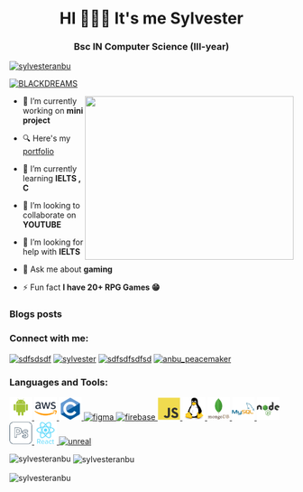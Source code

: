 <h1 align="center">HI 🙋🏼‍♂️ It's me Sylvester</h1>
<h3 align="center">Bsc IN Computer Science (III-year)</h3>

<p align="left"> <a href="https://github.com/ryo-ma/github-profile-trophy"><img src="https://github-profile-trophy.vercel.app/?username=sylvesteranbu" alt="sylvesteranbu" /></a> </p>
<p align="left"> <a href="https://www.youtube.com/@blackdreams6658" target="blank"><img src="https://img.shields.io/twitter/follow/BLACKDREAMS?logo=twitter&style=for-the-badge" alt="BLACKDREAMS" /></a> </p>
<img align="right" width="370" height="290" src="https://i.pinimg.com/originals/47/f0/34/47f0342cec72b800463bf003eac1257e.gif">

- 🔭 I’m currently working on **mini project**
- 🔍 Here's my [portfolio](https://github.com/Sylvesteranbu)
- 🌱 I’m currently learning **IELTS , C**

- 👯 I’m looking to collaborate on **YOUTUBE**

- 🤝 I’m looking for help with **IELTS**

- 💬 Ask me about **gaming**

- ⚡ Fun fact **I have 20+ RPG Games 😁**

### Blogs posts
<!-- BLOG-POST-LIST:START -->
<!-- BLOG-POST-LIST:END -->

<h3 align="left">Connect with me:</h3>
<p align="left">
<a href="https://x.com/SylvesterAnbu" target="blank"><img align="center" src="https://raw.githubusercontent.com/rahuldkjain/github-profile-readme-generator/master/src/images/icons/Social/twitter.svg" alt="sdfsdsdf" height="30" width="40" /></a>
<a href="https://www.linkedin.com/in/sylvester-j-880049285/" target="blank"><img align="center" src="https://raw.githubusercontent.com/rahuldkjain/github-profile-readme-generator/master/src/images/icons/Social/linked-in-alt.svg" alt="sylvester" height="30" width="40" /></a>
<a href="https://fb.com/BLK ANBU YT" target="blank"><img align="center" src="https://raw.githubusercontent.com/rahuldkjain/github-profile-readme-generator/master/src/images/icons/Social/facebook.svg" alt="sdfsdfsdfsd" height="30" width="40" /></a>
<a href="https://www.instagram.com/anbu_peacemaker/?next=%2Faccounts%2Fpassword%2Freset%2F" target="blank"><img align="center" src="https://raw.githubusercontent.com/rahuldkjain/github-profile-readme-generator/master/src/images/icons/Social/instagram.svg" alt="anbu_peacemaker" height="30" width="40" /></a>
</p>

<h3 align="left">Languages and Tools:</h3>
<p align="left"> <a href="https://developer.android.com" target="_blank" rel="noreferrer"> <img src="https://raw.githubusercontent.com/devicons/devicon/master/icons/android/android-original-wordmark.svg" alt="android" width="40" height="40"/> </a> <a href="https://aws.amazon.com" target="_blank" rel="noreferrer"> <img src="https://raw.githubusercontent.com/devicons/devicon/master/icons/amazonwebservices/amazonwebservices-original-wordmark.svg" alt="aws" width="40" height="40"/> </a> <a href="https://www.cprogramming.com/" target="_blank" rel="noreferrer"> <img src="https://raw.githubusercontent.com/devicons/devicon/master/icons/c/c-original.svg" alt="c" width="40" height="40"/> </a> <a href="https://www.figma.com/" target="_blank" rel="noreferrer"> <img src="https://www.vectorlogo.zone/logos/figma/figma-icon.svg" alt="figma" width="40" height="40"/> </a> <a href="https://firebase.google.com/" target="_blank" rel="noreferrer"> <img src="https://www.vectorlogo.zone/logos/firebase/firebase-icon.svg" alt="firebase" width="40" height="40"/> </a> <a href="https://developer.mozilla.org/en-US/docs/Web/JavaScript" target="_blank" rel="noreferrer"> <img src="https://raw.githubusercontent.com/devicons/devicon/master/icons/javascript/javascript-original.svg" alt="javascript" width="40" height="40"/> </a> <a href="https://www.linux.org/" target="_blank" rel="noreferrer"> <img src="https://raw.githubusercontent.com/devicons/devicon/master/icons/linux/linux-original.svg" alt="linux" width="40" height="40"/> </a> <a href="https://www.mongodb.com/" target="_blank" rel="noreferrer"> <img src="https://raw.githubusercontent.com/devicons/devicon/master/icons/mongodb/mongodb-original-wordmark.svg" alt="mongodb" width="40" height="40"/> </a> <a href="https://www.mysql.com/" target="_blank" rel="noreferrer"> <img src="https://raw.githubusercontent.com/devicons/devicon/master/icons/mysql/mysql-original-wordmark.svg" alt="mysql" width="40" height="40"/> </a> <a href="https://nodejs.org" target="_blank" rel="noreferrer"> <img src="https://raw.githubusercontent.com/devicons/devicon/master/icons/nodejs/nodejs-original-wordmark.svg" alt="nodejs" width="40" height="40"/> </a> <a href="https://www.photoshop.com/en" target="_blank" rel="noreferrer"> <img src="https://raw.githubusercontent.com/devicons/devicon/master/icons/photoshop/photoshop-line.svg" alt="photoshop" width="40" height="40"/> </a> <a href="https://reactjs.org/" target="_blank" rel="noreferrer"> <img src="https://raw.githubusercontent.com/devicons/devicon/master/icons/react/react-original-wordmark.svg" alt="react" width="40" height="40"/> </a> <a href="https://unrealengine.com/" target="_blank" rel="noreferrer"> <img src="https://raw.githubusercontent.com/kenangundogan/fontisto/036b7eca71aab1bef8e6a0518f7329f13ed62f6b/icons/svg/brand/unreal-engine.svg" alt="unreal" width="40" height="40"/> </a> </p>

<p><img align="left" src="https://github-readme-stats.vercel.app/api/top-langs?username=sylvesteranbu&show_icons=true&locale=en&layout=compact" alt="sylvesteranbu" /></p>

<p>&nbsp;<img align="center" src="https://github-readme-stats.vercel.app/api?username=sylvesteranbu&show_icons=true&locale=en" alt="sylvesteranbu" /></p>

<p><img align="center" src="https://github-readme-streak-stats.herokuapp.com/?user=sylvesteranbu&" alt="sylvesteranbu" /></p>


<!---
Sylvesteranbu/Sylvesteranbu is a ✨ special ✨ repository because its `README.md` (this file) appears on your GitHub profile.
You can click the Preview link to take a look at your changes.
--->
